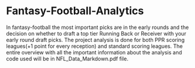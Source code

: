 # Fantasy-Football-Analytics

In fantasy-football the most important picks are in the early rounds and the decision on whether to draft a top tier Running Back or Receiver with your early round draft picks. The project analysis is done for both PPR scoring leagues(+1 point for every reception) and standard scoring leagues. The entire overview with all the important information about the analysis and code used will be in NFL_Data_Markdown.pdf file.
